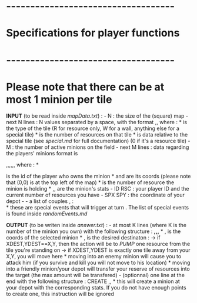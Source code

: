 # ----------------------------------- #
# Specifications for player functions #
# ----------------------------------- #
# Please note that there can be at most 1 minion per tile

**INPUT** (to be read inside *mapData.txt*) :
    - N : the size of the (square) map
    - next N lines : N values separated by a space, with the format <T>,<N>,<D> where :
            \* <T> is the type of the tile (R for resource only, W for a wall, anything else for a special tile)
            \* <N> is the number of resources on that tile
            \* <D> is data relative to the special tile (see *special.md* for full documentation) (0 if it's a resource tile)
    - M : the number of active minions on the field
    - next M lines : data regarding the players' minions
        format is <P>,<X>,<Y>,<CAR>,<HP>,<SIZE>,<ATK> where :
            \* <P> is the id of the player who owns the minion
            \* <X> and <Y> are its coords (please note that (0,0) is at the top left of the map)
            \* <CAR> is the number of resource the minion is holding
            \* <HP>,<SIZE>,<ATK> are the minion's stats
    - ID RSC : your player ID and the current number of resources you have
    - SPX SPY : the coordinate of your depot
    - <currentTurn> <maxTurn>
    - a list of couples <id>,<turn> :  
        \* these are special events that will trigger at turn <turn>. The list of special events is found inside *randomEvents.md*  

**OUTPUT** (to be writen inside *answer.txt*) :
    - at most K lines (where K is the number of the minion you own) with the following structure :
        **<X>,<Y>,<XDEST>,<YDEST>**
            \* <X>,<Y> is the coords of the selected minion
            \* <XDEST>,<YDEST> is the desired destinaton :
                -> if XDEST,YDEST==X,Y, then the action will be to *PUMP* one resource from the tile you're standing on
                -> if XDEST,YDEST is exactly one tile away from your X,Y, you will move here
                    \* moving into an enemy minion will cause you to attack him (if you survive and kill you will not move to his location)
                    \* moving into a friendly minion/your depot will transfer your reserve of resources into the target (the max amount will be transfered)
    - (optionnal) one line at the end with the following structure :
        CREATE <HP>,<SIZE>,<ATK>
            \* this will create a minion at your depot with the corresponding stats. If you do not have enough points to create one, this instruction will be
            ignored